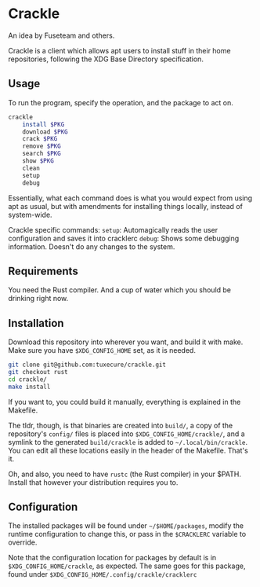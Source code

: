 # Crackle


An idea by Fuseteam and others.

Crackle is a client which allows apt users to install stuff in their home repositories, following the XDG Base Directory specification.
 
## Usage

To run the program, specify the operation, and the package to act on.

```bash
crackle
	install $PKG
	download $PKG
	crack $PKG
	remove $PKG
	search $PKG
	show $PKG
	clean
	setup
	debug
```

Essentially, what each command does is what you would expect from using apt as usual, but with amendments for installing things locally, instead of system-wide.

Crackle specific commands:
`setup`: Automagically reads the user configuration and saves it into cracklerc
`debug`: Shows some debugging information. Doesn't do any changes to the system.

## Requirements
You need the Rust compiler. And a cup of water which you should be drinking right now.


## Installation

Download this repository into wherever you want, and build it with make. Make sure you have `$XDG_CONFIG_HOME` set, as it is needed.
```sh
git clone git@github.com:tuxecure/crackle.git
git checkout rust
cd crackle/
make install
```

If you want to, you could build it manually, everything is explained in the Makefile.

The tldr, though, is that binaries are created into `build/`, a copy of the repository's `config/` files is placed into `$XDG_CONFIG_HOME/crackle/`, and a symlink to the generated `build/crackle` is added to `~/.local/bin/crackle`. You can edit all these locations easily in the header of the Makefile. That's it.

Oh, and also, you need to have `rustc` (the Rust compiler) in your $PATH. Install that however your distribution requires you to.


## Configuration

The installed packages will be found under `~/$HOME/packages`, modify the runtime configuration to change this, or pass in the `$CRACKLERC` variable to override.

Note that the configuration location for packages by default is in `$XDG_CONFIG_HOME/crackle`, as expected. The same goes for this package, found under `$XDG_CONFIG_HOME/.config/crackle/cracklerc`


